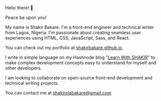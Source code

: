 Hello there! 👋

Peace be upon you!

My name is Shakir Bakare. I'm a front-end engineer and technical writer from Lagos, Nigeria. I'm passionate about creating seamless user experiences using HTML, CSS, JavaScript, Sass, and React.

You can check out my portfolio at [shakirbakare.github.io](http://shakirbakare.github.io/).

I write in simple language on my Hashnode blog "<a href='https://shakirbakare.hashnode.dev'>Learn With SHAKIR</a>" to make complex development concepts easy to understand for myself and other developers.

I am looking to collaborate on open-source front-end development and technical writing projects.

You can contact me at [shakirolabakare@gmail.com](mailto:shakirolabakare@gmail.com)
